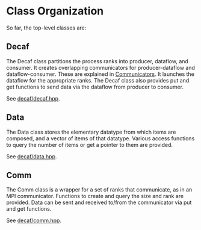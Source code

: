 # Class Organization

So far, the top-level classes are:

## Decaf

The Decaf class partitions the process ranks into producer, dataflow, and consumer. It creates overlapping communicators for producer-dataflow and dataflow-consumer. These are explained in [Communicators](comm.md). It launches the dataflow for the appropriate ranks. The Decaf class also provides put and get functions to send data via the dataflow from producer to consumer.

See [decaf/decaf.hpp](../include/decaf/decaf.hpp).

## Data

The Data class stores the elementary datatype from which items are composed, and a vector of items of that datatype. Various access functions to query the number of items or get a pointer to them are provided.

See [decaf/data.hpp](../include/decaf/data.hpp).

## Comm

The Comm class is a wrapper for a set of ranks that communicate, as in an MPI communicator. Functions to create and query the size and rank are provided. Data can be sent and received to/from the communicator via put and get functions.

See [decaf/comm.hpp](../include/decaf/comm.hpp).
